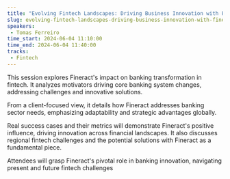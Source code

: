 ```yaml
---
title: "Evolving Fintech Landscapes: Driving Business Innovation with Fineract"
slug: evolving-fintech-landscapes-driving-business-innovation-with-fineract
speakers:
 - Tomas Ferreiro
time_start: 2024-06-04 11:10:00
time_end: 2024-06-04 11:40:00
tracks:
 - Fintech
---
```


This session explores Fineract's impact on banking transformation in fintech. It analyzes motivators driving core banking system changes, addressing challenges and innovative solutions.
 
 From a client-focused view, it details how Fineract addresses banking sector needs, emphasizing adaptability and strategic advantages globally. 
 
 Real success cases and their metrics will demonstrate Fineract's positive influence, driving innovation across financial landscapes. It also discusses regional fintech challenges and the potential solutions with Fineract as a fundamental piece.
 
 Attendees will grasp Fineract's pivotal role in banking innovation, navigating present and future fintech challenges